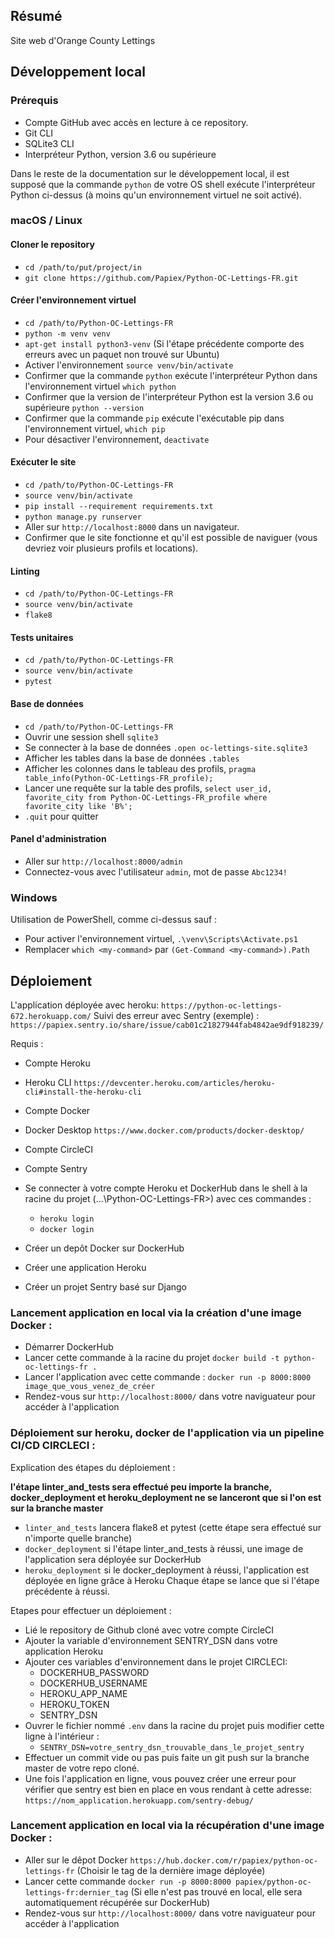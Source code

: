 ## Résumé

Site web d'Orange County Lettings

## Développement local

### Prérequis

- Compte GitHub avec accès en lecture à ce repository.
- Git CLI
- SQLite3 CLI
- Interpréteur Python, version 3.6 ou supérieure

Dans le reste de la documentation sur le développement local, il est supposé que la commande `python` de votre OS shell exécute l'interpréteur Python ci-dessus (à moins qu'un environnement virtuel ne soit activé).

### macOS / Linux

#### Cloner le repository

- `cd /path/to/put/project/in`
- `git clone https://github.com/Papiex/Python-OC-Lettings-FR.git`

#### Créer l'environnement virtuel

- `cd /path/to/Python-OC-Lettings-FR`
- `python -m venv venv`
- `apt-get install python3-venv` (Si l'étape précédente comporte des erreurs avec un paquet non trouvé sur Ubuntu)
- Activer l'environnement `source venv/bin/activate`
- Confirmer que la commande `python` exécute l'interpréteur Python dans l'environnement virtuel
`which python`
- Confirmer que la version de l'interpréteur Python est la version 3.6 ou supérieure `python --version`
- Confirmer que la commande `pip` exécute l'exécutable pip dans l'environnement virtuel, `which pip`
- Pour désactiver l'environnement, `deactivate`

#### Exécuter le site

- `cd /path/to/Python-OC-Lettings-FR`
- `source venv/bin/activate`
- `pip install --requirement requirements.txt`
- `python manage.py runserver`
- Aller sur `http://localhost:8000` dans un navigateur.
- Confirmer que le site fonctionne et qu'il est possible de naviguer (vous devriez voir plusieurs profils et locations).

#### Linting

- `cd /path/to/Python-OC-Lettings-FR`
- `source venv/bin/activate`
- `flake8`

#### Tests unitaires

- `cd /path/to/Python-OC-Lettings-FR`
- `source venv/bin/activate`
- `pytest`

#### Base de données

- `cd /path/to/Python-OC-Lettings-FR`
- Ouvrir une session shell `sqlite3`
- Se connecter à la base de données `.open oc-lettings-site.sqlite3`
- Afficher les tables dans la base de données `.tables`
- Afficher les colonnes dans le tableau des profils, `pragma table_info(Python-OC-Lettings-FR_profile);`
- Lancer une requête sur la table des profils, `select user_id, favorite_city from
  Python-OC-Lettings-FR_profile where favorite_city like 'B%';`
- `.quit` pour quitter

#### Panel d'administration

- Aller sur `http://localhost:8000/admin`
- Connectez-vous avec l'utilisateur `admin`, mot de passe `Abc1234!`

### Windows

Utilisation de PowerShell, comme ci-dessus sauf :

- Pour activer l'environnement virtuel, `.\venv\Scripts\Activate.ps1`
- Remplacer `which <my-command>` par `(Get-Command <my-command>).Path`

## Déploiement

L'application déployée avec heroku: `https://python-oc-lettings-672.herokuapp.com/`
Suivi des erreur avec Sentry (exemple) : `https://papiex.sentry.io/share/issue/cab01c21827944fab4842ae9df918239/`

Requis :
- Compte Heroku
- Heroku CLI `https://devcenter.heroku.com/articles/heroku-cli#install-the-heroku-cli`
- Compte Docker
- Docker Desktop `https://www.docker.com/products/docker-desktop/`
- Compte CircleCI
- Compte Sentry

- Se connecter à votre compte Heroku et DockerHub dans le shell à la racine du projet
(...\Python-OC-Lettings-FR>) avec ces commandes :
  - `heroku login`
  - `docker login`

- Créer un depôt Docker sur DockerHub
- Créer une application Heroku
- Créer un projet Sentry basé sur Django

### Lancement application en local via la création d'une image Docker :

- Démarrer DockerHub
- Lancer cette commande à la racine du projet `docker build -t python-oc-lettings-fr .`
- Lancer l'application avec cette commande : `docker run -p 8000:8000 image_que_vous_venez_de_créer`
- Rendez-vous sur `http://localhost:8000/` dans votre naviguateur pour accéder à l'application


### Déploiement sur heroku, docker de l'application via un pipeline CI/CD CIRCLECI :

Explication des étapes du déploiement :


__l'étape linter_and_tests sera effectué peu importe la branche, docker_deployment et heroku_deployment ne se lanceront que si l'on est sur la branche master__


- `linter_and_tests` lancera flake8 et pytest (cette étape sera effectué sur n'importe quelle branche)
- `docker_deployment` si l'étape linter_and_tests à réussi, une image de l'application sera déployée sur DockerHub
- `heroku_deployment` si le docker_deployment à réussi, l'application est déployée en ligne grâce à Heroku
Chaque étape se lance que si l'étape précédente à réussi.

Etapes pour effectuer un déploiement :
- Lié le repository de Github cloné avec votre compte CircleCI
- Ajouter la variable d'environnement SENTRY_DSN dans votre application Heroku
- Ajouter ces variables d'environnement dans le projet CIRCLECI:
  - DOCKERHUB_PASSWORD
  - DOCKERHUB_USERNAME
  - HEROKU_APP_NAME
  - HEROKU_TOKEN
  - SENTRY_DSN
- Ouvrer le fichier nommé `.env` dans la racine du projet puis modifier cette ligne à l'intérieur :
  - `SENTRY_DSN=votre_sentry_dsn_trouvable_dans_le_projet_sentry`
- Effectuer un commit vide ou pas puis faite un git push sur la branche master de votre repo cloné.
- Une fois l'application en ligne, vous pouvez créer une erreur pour vérifier que sentry est bien en place en vous rendant à cette adresse: `https://nom_application.herokuapp.com/sentry-debug/`



### Lancement application en local via la récupération d'une image Docker :

- Aller sur le dêpot Docker `https://hub.docker.com/r/papiex/python-oc-lettings-fr` (Choisir le tag de la dernière image déployée)
- Lancer cette commande `docker run -p 8000:8000 papiex/python-oc-lettings-fr:dernier_tag` (Si elle n'est pas trouvé en local, elle sera automatiquement récupérée sur DockerHub)
- Rendez-vous sur `http://localhost:8000/` dans votre naviguateur pour accéder à l'application
